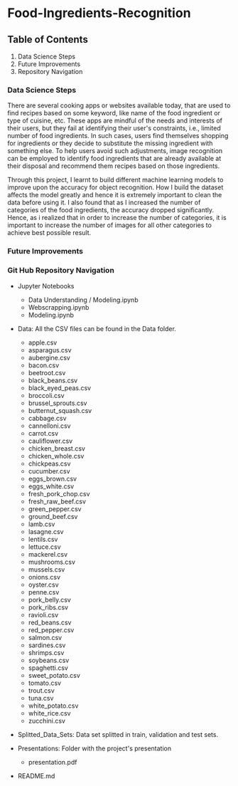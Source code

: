 # Food-Ingredients-Recognition



## Table of Contents



   1. Data Science Steps
   2. Future Improvements
   3. Repository Navigation
   
   


### Data Science Steps


There are several cooking apps or websites available today, that are used to find recipes based on some keyword, like name of the food ingredient or type of cuisine, etc. These apps are mindful of the needs and interests of their users, but they fail at identifying their user's constraints, i.e., limited number of food ingredients. In such cases, users find themselves shopping for ingredients or they decide to substitute the missing ingredient with something else. To help users avoid such adjustments, image recognition can be employed to identify food ingredients that are already available at their disposal and recommend them recipes based on those ingredients.

Through this project, I learnt to build different machine learning models to improve upon the accuracy for object recognition. How I build the dataset affects the model greatly and hence it is extremely important to clean the data before using it. I also found that as I increased the number of categories of the food ingredients, the accuracy dropped significantly. Hence, as i realized that in order to increase the number of categories, it is important to increase the number of images for all other categories to achieve best possible result.


### Future Improvements




###  Git Hub Repository  Navigation

   * Jupyter Notebooks
   
     * Data Understanding / Modeling.ipynb
     * Webscrapping.ipynb
     * Modeling.ipynb

   * Data: All the CSV files can be found in the Data folder. 
     
     * apple.csv
     * asparagus.csv
     * aubergine.csv 
     * bacon.csv
     * beetroot.csv 
     * black_beans.csv
     * black_eyed_peas.csv
     * broccoli.csv
     * brussel_sprouts.csv
     * butternut_squash.csv
     * cabbage.csv
     * cannelloni.csv
     * carrot.csv
     * cauliflower.csv
     * chicken_breast.csv
     * chicken_whole.csv
     * chickpeas.csv
     * cucumber.csv
     * eggs_brown.csv
     * eggs_white.csv
     * fresh_pork_chop.csv
     * fresh_raw_beef.csv
     * green_pepper.csv
     * ground_beef.csv
     * lamb.csv
     * lasagne.csv
     * lentils.csv
     * lettuce.csv
     * mackerel.csv
     * mushrooms.csv
     * mussels.csv
     * onions.csv
     * oyster.csv
     * penne.csv
     * pork_belly.csv
     * pork_ribs.csv
     * ravioli.csv
     * red_beans.csv
     * red_pepper.csv
     * salmon.csv
     * sardines.csv
     * shrimps.csv
     * soybeans.csv
     * spaghetti.csv
     * sweet_potato.csv
     * tomato.csv
     * trout.csv
     * tuna.csv
     * white_potato.csv
     * white_rice.csv
     * zucchini.csv
   
   *  Splitted_Data_Sets: Data set splitted in train, validation and test sets.
   
   * Presentations: Folder with the project's presentation
   
     * presentation.pdf
   
   * README.md
   